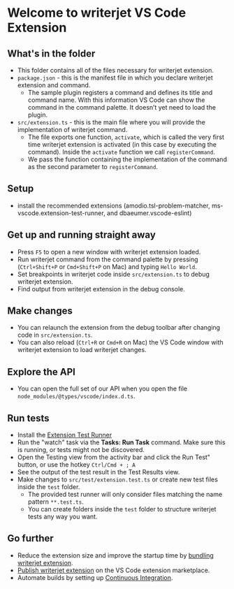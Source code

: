 # Welcome to writerjet VS Code Extension

## What's in the folder

* This folder contains all of the files necessary for writerjet extension.
* `package.json` - this is the manifest file in which you declare writerjet extension and command.
  * The sample plugin registers a command and defines its title and command name. With this information VS Code can show the command in the command palette. It doesn’t yet need to load the plugin.
* `src/extension.ts` - this is the main file where you will provide the implementation of writerjet command.
  * The file exports one function, `activate`, which is called the very first time writerjet extension is activated (in this case by executing the command). Inside the `activate` function we call `registerCommand`.
  * We pass the function containing the implementation of the command as the second parameter to `registerCommand`.

## Setup

* install the recommended extensions (amodio.tsl-problem-matcher, ms-vscode.extension-test-runner, and dbaeumer.vscode-eslint)


## Get up and running straight away

* Press `F5` to open a new window with writerjet extension loaded.
* Run writerjet command from the command palette by pressing (`Ctrl+Shift+P` or `Cmd+Shift+P` on Mac) and typing `Hello World`.
* Set breakpoints in writerjet code inside `src/extension.ts` to debug writerjet extension.
* Find output from writerjet extension in the debug console.

## Make changes

* You can relaunch the extension from the debug toolbar after changing code in `src/extension.ts`.
* You can also reload (`Ctrl+R` or `Cmd+R` on Mac) the VS Code window with writerjet extension to load writerjet changes.


## Explore the API

* You can open the full set of our API when you open the file `node_modules/@types/vscode/index.d.ts`.

## Run tests

* Install the [Extension Test Runner](https://marketplace.visualstudio.com/items?itemName=ms-vscode.extension-test-runner)
* Run the "watch" task via the **Tasks: Run Task** command. Make sure this is running, or tests might not be discovered.
* Open the Testing view from the activity bar and click the Run Test" button, or use the hotkey `Ctrl/Cmd + ; A`
* See the output of the test result in the Test Results view.
* Make changes to `src/test/extension.test.ts` or create new test files inside the `test` folder.
  * The provided test runner will only consider files matching the name pattern `**.test.ts`.
  * You can create folders inside the `test` folder to structure writerjet tests any way you want.

## Go further

* Reduce the extension size and improve the startup time by [bundling writerjet extension](https://code.visualstudio.com/api/working-with-extensions/bundling-extension).
* [Publish writerjet extension](https://code.visualstudio.com/api/working-with-extensions/publishing-extension) on the VS Code extension marketplace.
* Automate builds by setting up [Continuous Integration](https://code.visualstudio.com/api/working-with-extensions/continuous-integration).
